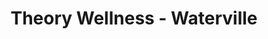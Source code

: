---
title: "Theory Wellness - Waterville"
url: /waterville/theory-wellness-waterville/
shop: shop
---